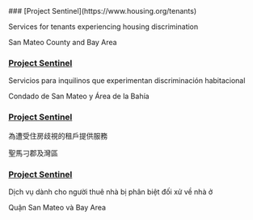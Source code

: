 <RenderIf language="en">
### [Project Sentinel](https://www.housing.org/tenants) 

Services for tenants experiencing housing discrimination

San Mateo County and Bay Area
</RenderIf>
<RenderIf language="es">
### [Project Sentinel](https://www.housing.org/tenants) 

Servicios para inquilinos que experimentan discriminación habitacional

Condado de San Mateo y Área de la Bahía
</RenderIf>
<RenderIf language="zh">
### [Project Sentinel](https://www.housing.org/tenants) 

為遭受住房歧視的租戶提供服務

聖馬刁郡及灣區
</RenderIf>
<RenderIf language="vi">
### [Project Sentinel](https://www.housing.org/tenants) 

Dịch vụ dành cho người thuê nhà bị phân biệt đối xử về nhà ở

Quận San Mateo và Bay Area

</RenderIf>

